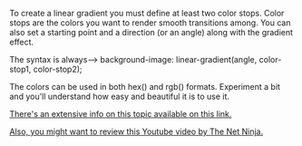To create a linear gradient you must define at least two color stops. Color stops are the colors you want to render smooth transitions among. You can also set a starting point and a direction (or an angle) along with the gradient effect.

The syntax is always-->
background-image: linear-gradient(angle, color-stop1, color-stop2);

The colors can be used in both hex() and rgb() formats.
Experiment a bit and you'll understand how easy and beautiful it is to use it.

<a href='https://www.w3schools.com/css/css3_gradients.asp'>There's an extensive info on this topic available on this link.


<a href ='https://www.youtube.com/watch?v=wTk4Wuckd0U'> Also, you might want to review this Youtube video by The Net Ninja.


